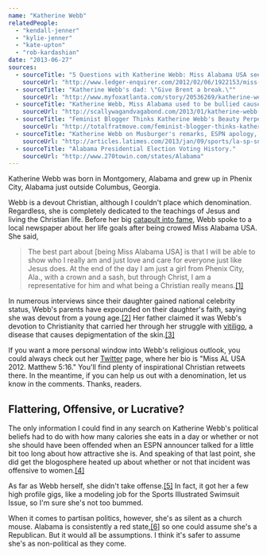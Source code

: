 ```yaml
---
name: "Katherine Webb"
relatedPeople:
  - "kendall-jenner"
  - "kylie-jenner"
  - "kate-upton"
  - "rob-kardashian"
date: "2013-06-27"
sources:
  - sourceTitle: "5 Questions with Katherine Webb: Miss Alabama USA seeks to set an example."
    sourceUrl: "http://www.ledger-enquirer.com/2012/02/06/1922153/miss-alabama-usa-seeks-to-set.html"
  - sourceTitle: "Katherine Webb's dad: \"Give Brent a break.\""
    sourceUrl: "http://www.myfoxatlanta.com/story/20536269/katherine-webbs-parents"
  - sourceTitle: "Katherine Webb, Miss Alabama used to be bullied cause she was 'ugly.' Now offered to appear in Playboy."
    sourceUrl: "http://scallywagandvagabond.com/2013/01/katherine-webb-miss-alabama-used-to-be-bullied-cause-she-was-ugly-now-offered-to-appear-in-playboy/"
  - sourceTitle: "Feminist Blogger Thinks Katherine Webb's Beauty Perpetuates \"Rape Culture.\""
    sourceUrl: "http://totalfratmove.com/feminist-blogger-thinks-katherine-webbs-beauty-perpetuates-rape-culture/"
  - sourceTitle: "Katherine Webb on Musburger's remarks, ESPN apology, Dockett's tweet."
    sourceUrl: "http://articles.latimes.com/2013/jan/09/sports/la-sp-sn-katherine-webb-espn-comments-20130109"
  - sourceTitle: "Alabama Presidential Election Voting History."
    sourceUrl: "http://www.270towin.com/states/Alabama"
---
```


Katherine Webb was born in Montgomery, Alabama and grew up in Phenix City, Alabama just outside Columbus, Georgia.

Webb is a devout Christian, although I couldn't place which denomination. Regardless, she is completely dedicated to the teachings of Jesus and living the Christian life. Before her big [catapult into fame](http://www.washingtonpost.com/blogs/early-lead/wp/2013/01/08/espn-apologizes-for-brent-musburgers-comments-about-katherine-webb/), Webb spoke to a local newspaper about her life goals after being crowed Miss Alabama USA. She said,

>The best part about [being Miss Alabama USA] is that I will be able to show who I really am and just love and care for everyone just like Jesus does. At the end of the day I am just a girl from Phenix City, Ala., with a crown and a sash, but through Christ, I am a representative for him and what being a Christian really means.<a class="source-citation" href="http://www.ledger-enquirer.com/2012/02/06/1922153/miss-alabama-usa-seeks-to-set.html" title="5 Questions with Katherine Webb: Miss Alabama USA seeks to set an example.">[1]</a>

In numerous interviews since their daughter gained national celebrity status, Webb's parents have expounded on their daughter's faith, saying she was devout from a young age.<a class="source-citation" href="http://www.myfoxatlanta.com/story/20536269/katherine-webbs-parents" title="Katherine Webb&apos;s dad: &quot;Give Brent a break.&quot;">[2]</a> Her father claimed it was Webb's devotion to Christianity that carried her through her struggle with [vitiligo](http://en.wikipedia.org/wiki/Vitiligo), a disease that causes depigmentation of the skin.<a class="source-citation" href="http://scallywagandvagabond.com/2013/01/katherine-webb-miss-alabama-used-to-be-bullied-cause-she-was-ugly-now-offered-to-appear-in-playboy/" title="Katherine Webb, Miss Alabama used to be bullied cause she was &apos;ugly.&apos; Now offered to appear in Playboy.">[3]</a>

If you want a more personal window into Webb's religious outlook, you could always check out her [Twitter](https://twitter.com/_KatherineWebb) page, where her bio is "Miss AL USA 2012. Matthew 5:16." You'll find plenty of inspirational Christian retweets there. In the meantime, if you can help us out with a denomination, let us know in the comments. Thanks, readers.


## Flattering, Offensive, or Lucrative?

The only information I could find in any search on Katherine Webb's political beliefs had to do with how many calories she eats in a day or whether or not she should have been offended when an ESPN announcer talked for a little bit too long about how attractive she is. And speaking of that last point, she did get the blogosphere heated up about whether or not that incident was offensive to women.<a class="source-citation" href="http://totalfratmove.com/feminist-blogger-thinks-katherine-webbs-beauty-perpetuates-rape-culture/" title="Feminist Blogger Thinks Katherine Webb&apos;s Beauty Perpetuates &quot;Rape Culture.&quot;">[4]</a>

As far as Webb herself, she didn't take offense.<a class="source-citation" href="http://articles.latimes.com/2013/jan/09/sports/la-sp-sn-katherine-webb-espn-comments-20130109" title="Katherine Webb on Musburger&apos;s remarks, ESPN apology, Dockett&apos;s tweet.">[5]</a> In fact, it got her a few high profile gigs, like a modeling job for the Sports Illustrated Swimsuit Issue, so I'm sure she's not too bummed.

When it comes to partisan politics, however, she's as silent as a church mouse. Alabama is consistently a red state,<a class="source-citation" href="http://www.270towin.com/states/Alabama" title="Alabama Presidential Election Voting History.">[6]</a> so one could assume she's a Republican. But it would all be assumptions. I think it's safer to assume she's as non-political as they come.